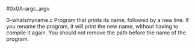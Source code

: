 #0x0A-argc_argv

0-whatsmyname.c
Program that prints its name, followed by a new line.
If you rename the program, it will print the new name, without having to compile it again. You should not remove the path before the name of the program.
